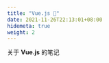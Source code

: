 ```yaml
---
title: "Vue.js 📗"
date: 2021-11-26T22:13:01+08:00
hidemeta: true
weight: 2
---
```


关于 **Vue.js** 的笔记
